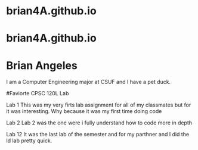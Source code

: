 # brian4A.github.io
# brian4A.github.io
# Brian Angeles

I am a Computer Engineering major at CSUF and I have a pet duck.

#Faviorte CPSC 120L Lab

Lab 1 
This was my very firts lab assignment for all of my classmates but for it was interesting. Why because it was my first time doing code 

Lab 2
Lab 2 was the one were i fully understand how to code more in depth

Lab 12 
It was the last lab of the semester and for my parthner and I did the ld lab pretty quick.